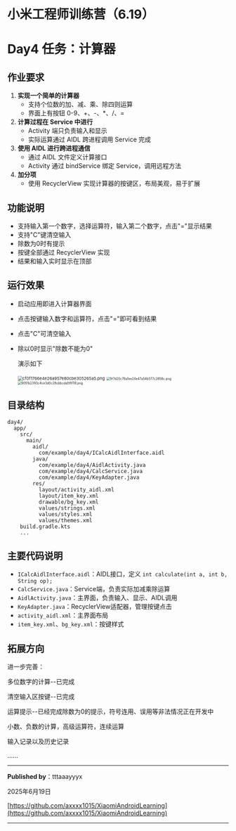 # 小米工程师训练营（6.19）
# Day4 任务：计算器

## 作业要求

1. **实现一个简单的计算器**
   - 支持个位数的加、减、乘、除四则运算
   - 界面上有按钮 0-9、+、-、*、/、=
2. **计算过程在 Service 中进行**
   - Activity 端只负责输入和显示
   - 实际运算通过 AIDL 跨进程调用 Service 完成
3. **使用 AIDL 进行跨进程通信**
   - 通过 AIDL 文件定义计算接口
   - Activity 通过 bindService 绑定 Service，调用远程方法
4. **加分项**
   - 使用 RecyclerView 实现计算器的按键区，布局美观，易于扩展

## 功能说明

- 支持输入第一个数字，选择运算符，输入第二个数字，点击"="显示结果
- 支持"C"键清空输入
- 除数为0时有提示
- 按键全部通过 RecyclerView 实现
- 结果和输入实时显示在顶部

## 运行效果

- 启动应用即进入计算器界面

- 点击按键输入数字和运算符，点击"="即可看到结果

- 点击"C"可清空输入

- 除以0时显示"除数不能为0"

  演示如下

  <img src="https://img.picui.cn/free/2025/06/19/6854057521b0e.png" alt="cf0f1766e4e26a957e80cbe305265a5.png" style="zoom: 67%;" />

  <img src="https://img.picui.cn/free/2025/06/19/685405f1ca10a.png" alt="5f7d20c78a1ee24e47a54b577c2858c.png" style="zoom: 50%;" />

  <img src="https://img.picui.cn/free/2025/06/19/68540638a0f04.png" alt="9051b2393c4ce3d0c28cbbcda5f9118.png" style="zoom:50%;" />

## 目录结构

```
day4/
  app/
    src/
      main/
        aidl/
          com/example/day4/ICalcAidlInterface.aidl
        java/
          com/example/day4/AidlActivity.java
          com/example/day4/CalcService.java
          com/example/day4/KeyAdapter.java
        res/
          layout/activity_aidl.xml
          layout/item_key.xml
          drawable/bg_key.xml
          values/strings.xml
          values/styles.xml
          values/themes.xml
    build.gradle.kts
    ...
```

## 主要代码说明

- `ICalcAidlInterface.aidl`：AIDL接口，定义 `int calculate(int a, int b, String op);`
- `CalcService.java`：Service端，负责实际加减乘除运算
- `AidlActivity.java`：主界面，负责输入、显示、AIDL调用
- `KeyAdapter.java`：RecyclerView适配器，管理按键点击
- `activity_aidl.xml`：主界面布局
- `item_key.xml`、`bg_key.xml`：按键样式

## 拓展方向

进一步完善：

多位数字的计算--已完成

清空输入区按键--已完成

运算提示--已经完成除数为0的提示，符号连用、误用等非法情况正在开发中

小数、负数的计算，高级运算符，连续运算

输入记录以及历史记录

......

----

**Published by**：tttaaayyyx

2025年6月19日

[https://github.com/axxxx1015/XiaomiAndroidLearning](https://github.com/axxxx1015/XiaomiAndroidLearning)

----



 

 
